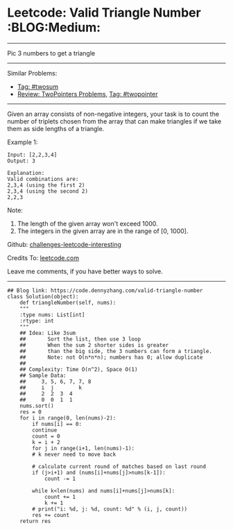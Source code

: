 
# Leetcode: Valid Triangle Number     :BLOG:Medium:

---

Pic 3 numbers to get a triangle  

---

Similar Problems:  

-   [Tag: #twosum](https://code.dennyzhang.com/tag/twosum)
-   [Review: TwoPointers Problems](https://code.dennyzhang.com/review-twopointer), [Tag: #twopointer](https://code.dennyzhang.com/tag/twopointer)

---

Given an array consists of non-negative integers, your task is to count the number of triplets chosen from the array that can make triangles if we take them as side lengths of a triangle.  

Example 1:  

    Input: [2,2,3,4]
    Output: 3
    
    Explanation:
    Valid combinations are: 
    2,3,4 (using the first 2)
    2,3,4 (using the second 2)
    2,2,3

Note:  

1.  The length of the given array won't exceed 1000.
2.  The integers in the given array are in the range of [0, 1000].

Github: [challenges-leetcode-interesting](https://github.com/DennyZhang/challenges-leetcode-interesting/tree/master/problems/valid-triangle-number)  

Credits To: [leetcode.com](https://leetcode.com/problems/valid-triangle-number/description/)  

Leave me comments, if you have better ways to solve.  

---

    ## Blog link: https://code.dennyzhang.com/valid-triangle-number
    class Solution(object):
        def triangleNumber(self, nums):
    	"""
    	:type nums: List[int]
    	:rtype: int
    	"""
    	## Idea: Like 3sum
    	##       Sort the list, then use 3 loop
    	##       When the sum 2 shorter sides is greater 
    	##       than the big side, the 3 numbers can form a triangle.
    	##       Note: not O(n*n*n); numbers has 0; allow duplicate
    	##
    	## Complexity: Time O(n^2), Space O(1)
    	## Sample Data:
    	##     3, 5, 6, 7, 7, 8
    	##     i  j        k
    	##     2  2  3  4
    	##     0  0  1  1
    	nums.sort()
    	res = 0
    	for i in range(0, len(nums)-2):
    	    if nums[i] == 0:
    		continue
    	    count = 0
    	    k = i + 2
    	    for j in range(i+1, len(nums)-1):
    		# k never need to move back
    
    		# calculate current round of matches based on last round
    		if (j>i+1) and (nums[i]+nums[j]>nums[k-1]):
    		    count -= 1
    
    		while k<len(nums) and nums[i]+nums[j]>nums[k]:
    		    count += 1
    		    k += 1
    		# print("i: %d, j: %d, count: %d" % (i, j, count))
    		res += count
    	return res

